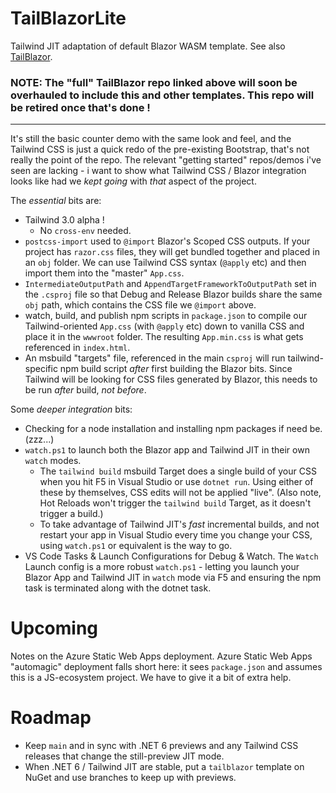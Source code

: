 # TailBlazorLite

Tailwind JIT adaptation of default Blazor WASM template. See also [TailBlazor](https://github.com/McNerdius/TailBlazor/).

### NOTE: The "full" TailBlazor repo linked above will soon be overhauled to include this and other templates. This repo will be retired once that's done !

---

It's still the basic counter demo with the same look and feel, and the Tailwind CSS is just a quick redo of the pre-existing Bootstrap, that's not really the point of the repo. The relevant "getting started" repos/demos i've seen are lacking - i want to show what Tailwind CSS / Blazor integration looks like had we _kept going_ with _that_ aspect of the project.

The _essential_ bits are:

- Tailwind 3.0 alpha !
  - No `cross-env` needed.
- `postcss-import` used to `@import` Blazor's Scoped CSS outputs. If your project has `razor.css` files, they will get bundled together and placed in an `obj` folder. We can use Tailwind CSS syntax (`@apply` etc) and then import them into the "master" `App.css`.
- `IntermediateOutputPath` and `AppendTargetFrameworkToOutputPath` set in the `.csproj` file so that Debug and Release Blazor builds share the same `obj` path, which contains the CSS file we `@import` above.
- watch, build, and publish npm scripts in `package.json` to compile our Tailwind-oriented `App.css` (with `@apply` etc) down to vanilla CSS and place it in the `wwwroot` folder. The resulting `App.min.css` is what gets referenced in `index.html`.
- An msbuild "targets" file, referenced in the main `csproj` will run tailwind-specific npm build script _after_ first building the Blazor bits. Since Tailwind will be looking for CSS files generated by Blazor, this needs to be run _after_ build, _not before_.

Some _deeper integration_ bits:

- Checking for a node installation and installing npm packages if need be. (zzz...)
- `watch.ps1` to launch both the Blazor app and Tailwind JIT in their own `watch` modes.
  - The `tailwind build` msbuild Target does a single build of your CSS when you hit F5 in Visual Studio or use `dotnet run`. Using either of these by themselves, CSS edits will not be applied "live". (Also note, Hot Reloads won't trigger the `tailwind build` Target, as it doesn't trigger a build.)
  - To take advantage of Tailwind JIT's _fast_ incremental builds, and not restart your app in Visual Studio every time you change your CSS, using `watch.ps1` or equivalent is the way to go.
- VS Code Tasks & Launch Configurations for Debug & Watch. The `Watch` Launch config is a more robust `watch.ps1` - letting you launch your Blazor App and Tailwind JIT in `watch` mode via F5 and ensuring the npm task is terminated along with the dotnet task.

# Upcoming

Notes on the Azure Static Web Apps deployment. Azure Static Web Apps "automagic" deployment falls short here: it sees `package.json` and assumes this is a JS-ecosystem project. We have to give it a bit of extra help.

# Roadmap

- Keep `main` and in sync with .NET 6 previews and any Tailwind CSS releases that change the still-preview JIT mode.
- When .NET 6 / Tailwind JIT are stable, put a `tailblazor` template on NuGet and use branches to keep up with previews.
